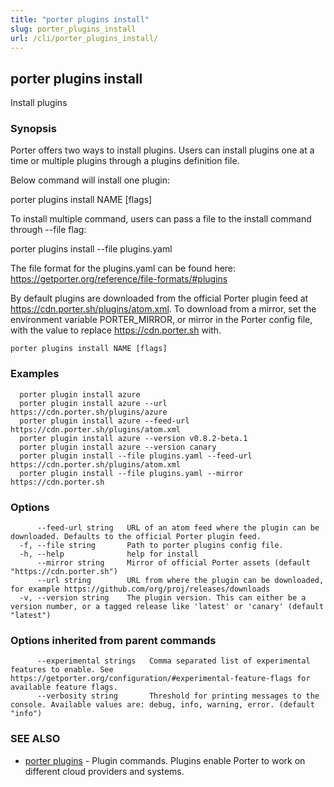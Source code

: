 ```yaml
---
title: "porter plugins install"
slug: porter_plugins_install
url: /cli/porter_plugins_install/
---
```

## porter plugins install

Install plugins

### Synopsis


Porter offers two ways to install plugins. Users can install plugins one at a time or multiple plugins through a plugins definition file.

Below command will install one plugin:

porter plugins install NAME [flags]

To install multiple command, users can pass a file to the install command through --file flag:

porter plugins install --file plugins.yaml

The file format for the plugins.yaml can be found here: https://getporter.org/reference/file-formats/#plugins

By default plugins are downloaded from the official Porter plugin feed at https://cdn.porter.sh/plugins/atom.xml. To download from a mirror, set the environment variable PORTER_MIRROR, or mirror in the Porter config file, with the value to replace https://cdn.porter.sh with.

```
porter plugins install NAME [flags]
```

### Examples

```
  porter plugin install azure  
  porter plugin install azure --url https://cdn.porter.sh/plugins/azure
  porter plugin install azure --feed-url https://cdn.porter.sh/plugins/atom.xml
  porter plugin install azure --version v0.8.2-beta.1
  porter plugin install azure --version canary 
  porter plugin install --file plugins.yaml --feed-url https://cdn.porter.sh/plugins/atom.xml
  porter plugin install --file plugins.yaml --mirror https://cdn.porter.sh
```

### Options

```
      --feed-url string   URL of an atom feed where the plugin can be downloaded. Defaults to the official Porter plugin feed.
  -f, --file string       Path to porter plugins config file.
  -h, --help              help for install
      --mirror string     Mirror of official Porter assets (default "https://cdn.porter.sh")
      --url string        URL from where the plugin can be downloaded, for example https://github.com/org/proj/releases/downloads
  -v, --version string    The plugin version. This can either be a version number, or a tagged release like 'latest' or 'canary' (default "latest")
```

### Options inherited from parent commands

```
      --experimental strings   Comma separated list of experimental features to enable. See https://getporter.org/configuration/#experimental-feature-flags for available feature flags.
      --verbosity string       Threshold for printing messages to the console. Available values are: debug, info, warning, error. (default "info")
```

### SEE ALSO

* [porter plugins](/cli/porter_plugins/)	 - Plugin commands. Plugins enable Porter to work on different cloud providers and systems.

